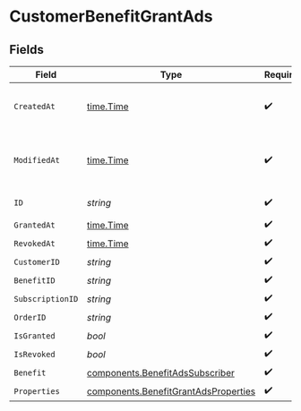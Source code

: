 # CustomerBenefitGrantAds


## Fields

| Field                                                                                        | Type                                                                                         | Required                                                                                     | Description                                                                                  |
| -------------------------------------------------------------------------------------------- | -------------------------------------------------------------------------------------------- | -------------------------------------------------------------------------------------------- | -------------------------------------------------------------------------------------------- |
| `CreatedAt`                                                                                  | [time.Time](https://pkg.go.dev/time#Time)                                                    | :heavy_check_mark:                                                                           | Creation timestamp of the object.                                                            |
| `ModifiedAt`                                                                                 | [time.Time](https://pkg.go.dev/time#Time)                                                    | :heavy_check_mark:                                                                           | Last modification timestamp of the object.                                                   |
| `ID`                                                                                         | *string*                                                                                     | :heavy_check_mark:                                                                           | The ID of the object.                                                                        |
| `GrantedAt`                                                                                  | [time.Time](https://pkg.go.dev/time#Time)                                                    | :heavy_check_mark:                                                                           | N/A                                                                                          |
| `RevokedAt`                                                                                  | [time.Time](https://pkg.go.dev/time#Time)                                                    | :heavy_check_mark:                                                                           | N/A                                                                                          |
| `CustomerID`                                                                                 | *string*                                                                                     | :heavy_check_mark:                                                                           | N/A                                                                                          |
| `BenefitID`                                                                                  | *string*                                                                                     | :heavy_check_mark:                                                                           | N/A                                                                                          |
| `SubscriptionID`                                                                             | *string*                                                                                     | :heavy_check_mark:                                                                           | N/A                                                                                          |
| `OrderID`                                                                                    | *string*                                                                                     | :heavy_check_mark:                                                                           | N/A                                                                                          |
| `IsGranted`                                                                                  | *bool*                                                                                       | :heavy_check_mark:                                                                           | N/A                                                                                          |
| `IsRevoked`                                                                                  | *bool*                                                                                       | :heavy_check_mark:                                                                           | N/A                                                                                          |
| `Benefit`                                                                                    | [components.BenefitAdsSubscriber](../../models/components/benefitadssubscriber.md)           | :heavy_check_mark:                                                                           | N/A                                                                                          |
| `Properties`                                                                                 | [components.BenefitGrantAdsProperties](../../models/components/benefitgrantadsproperties.md) | :heavy_check_mark:                                                                           | N/A                                                                                          |